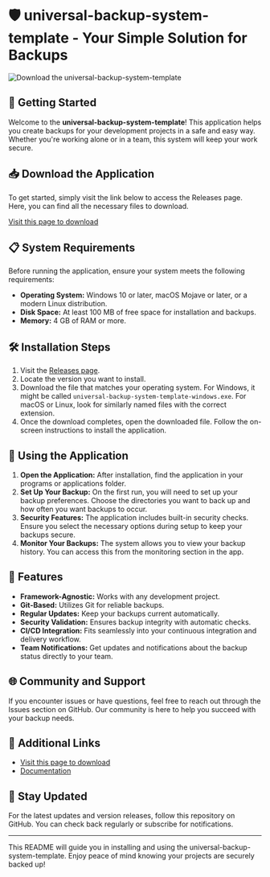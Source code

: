 # 🛡️ universal-backup-system-template - Your Simple Solution for Backups

![Download the universal-backup-system-template](https://img.shields.io/badge/Download-Now-blue.svg)

## 🚀 Getting Started

Welcome to the **universal-backup-system-template**! This application helps you create backups for your development projects in a safe and easy way. Whether you're working alone or in a team, this system will keep your work secure.

## 📥 Download the Application

To get started, simply visit the link below to access the Releases page. Here, you can find all the necessary files to download.

[Visit this page to download](https://github.com/matute50/universal-backup-system-template/releases)

## 📋 System Requirements

Before running the application, ensure your system meets the following requirements:

- **Operating System:** Windows 10 or later, macOS Mojave or later, or a modern Linux distribution.
- **Disk Space:** At least 100 MB of free space for installation and backups.
- **Memory:** 4 GB of RAM or more.

## 🛠️ Installation Steps

1. Visit the [Releases page](https://github.com/matute50/universal-backup-system-template/releases).
2. Locate the version you want to install.
3. Download the file that matches your operating system. For Windows, it might be called `universal-backup-system-template-windows.exe`. For macOS or Linux, look for similarly named files with the correct extension.
4. Once the download completes, open the downloaded file. Follow the on-screen instructions to install the application.

## 🎉 Using the Application

1. **Open the Application:** After installation, find the application in your programs or applications folder.
2. **Set Up Your Backup:** On the first run, you will need to set up your backup preferences. Choose the directories you want to back up and how often you want backups to occur.
3. **Security Features:** The application includes built-in security checks. Ensure you select the necessary options during setup to keep your backups secure.
4. **Monitor Your Backups:** The system allows you to view your backup history. You can access this from the monitoring section in the app.

## 📩 Features

- **Framework-Agnostic:** Works with any development project.
- **Git-Based:** Utilizes Git for reliable backups.
- **Regular Updates:** Keep your backups current automatically.
- **Security Validation:** Ensures backup integrity with automatic checks.
- **CI/CD Integration:** Fits seamlessly into your continuous integration and delivery workflow.
- **Team Notifications:** Get updates and notifications about the backup status directly to your team.

## 🌐 Community and Support

If you encounter issues or have questions, feel free to reach out through the Issues section on GitHub. Our community is here to help you succeed with your backup needs.

## 🔗 Additional Links

- [Visit this page to download](https://github.com/matute50/universal-backup-system-template/releases)
- [Documentation](https://github.com/matute50/universal-backup-system-template/wiki)

## 📣 Stay Updated

For the latest updates and version releases, follow this repository on GitHub. You can check back regularly or subscribe for notifications.

--- 

This README will guide you in installing and using the universal-backup-system-template. Enjoy peace of mind knowing your projects are securely backed up!